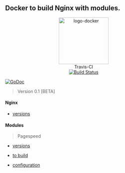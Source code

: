 ## Docker to build Nginx with modules.

<p align="center">
	<img alt="logo-docker" class="avatar rounded-2" height="150" src="https://avatars2.githubusercontent.com/u/35675959?s=400&u=b1f9ebca6fa8e5be55cb524e16f38b52f2f1dd58&v=4" width="160">
	<br>
	Travis-CI<br>
	<a href="https://travis-ci.org/lnoering/docker-nginx">
		<img src="https://travis-ci.org/lnoering/docker-nginx.svg?branch=master" alt="Build Status">
	</a>
</p>
<a href="https://godoc.org/github.com/lnoering/docker-nginx" rel="nofollow"><img src="https://camo.githubusercontent.com/bede713629eba3e3909dde1ec6a4e50de8c19b3b/68747470733a2f2f676f646f632e6f72672f6769746875622e636f6d2f6e69636b76616e772f646f636b65722d70726f78793f7374617475732e737667" alt="GoDoc" data-canonical-src="https://godoc.org/github.com/lnoering/docker-nginx?status.svg" style="max-width:100%;"></a>

>Version 0.1 [BETA]


#### Nginx

  - [versions](http://nginx.org/en/download.html)


#### Modules
> Pagespeed
	
   - [versions](https://www.modpagespeed.com/doc/release_notes)
	
   - [to build](https://www.modpagespeed.com/doc/build_ngx_pagespeed_from_source)
	
   - [configuration](https://www.modpagespeed.com/doc/configuration)

